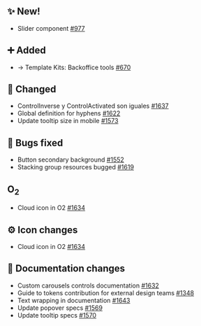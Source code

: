 ## ✨ New!

- Slider component [#977](https://github.com/Telefonica/mistica-design/issues/977)

## ➕ Added

- → Template Kits: Backoffice tools [#670](https://github.com/Telefonica/mistica-design/issues/670)

## 🔄 Changed

- ControlInverse y ControlActivated son iguales [#1637](https://github.com/Telefonica/mistica-design/issues/1637)
- Global definition for hyphens [#1622](https://github.com/Telefonica/mistica-design/issues/1622)
- Update tooltip size in mobile [#1573](https://github.com/Telefonica/mistica-design/issues/1573)

## 🐞 Bugs fixed

- Button secondary background [#1552](https://github.com/Telefonica/mistica-design/issues/1552)
- Stacking group resources bugged [#1619](https://github.com/Telefonica/mistica-design/issues/1619)

## O<sub>2<sub>

- Cloud icon in O2 [#1634](https://github.com/Telefonica/mistica-design/issues/1634)

## ⚙️ Icon changes

- Cloud icon in O2 [#1634](https://github.com/Telefonica/mistica-design/issues/1634)

## 📒 Documentation changes

- Custom carousels controls documentation [#1632](https://github.com/Telefonica/mistica-design/issues/1632)
- Guide to tokens contribution for external design teams [#1348](https://github.com/Telefonica/mistica-design/issues/1348)
- Text wrapping in documentation [#1643](https://github.com/Telefonica/mistica-design/issues/1643)
- Update popover specs [#1569](https://github.com/Telefonica/mistica-design/issues/1569)
- Update tooltip specs [#1570](https://github.com/Telefonica/mistica-design/issues/1570)
